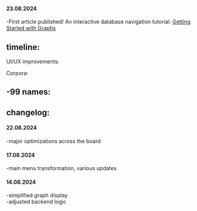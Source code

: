 #### 23.08.2024
-First article published!  An interactive database navigation tutorial:  [Getting Started with Graphs](/mindroots/introduction)

## timeline:

UI/UX improvements:

Corpora:

-99 names:
-

## changelog:

#### 22.08.2024  
-major optimizations across the board


#### 17.08.2024  
-main menu transformation, various updates


#### 14.08.2024  
-simplified graph display  
-adjusted backend logic